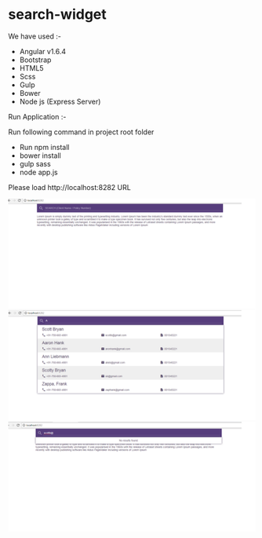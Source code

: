 # search-widget

We have used :- 
  - Angular v1.6.4
  - Bootstrap
  - HTML5
  - Scss
  - Gulp
  - Bower
  - Node js (Express Server)
  
Run Application :- 

Run following command in project root folder 
  - Run npm install 
  - bower install
  - gulp sass
  - node app.js

Please load http://localhost:8282 URL

![Alt text](/public/screenshots/1.png?raw=true)
![Alt text](/public/screenshots/2.png?raw=true)
![Alt text](/public/screenshots/3.png?raw=true)

